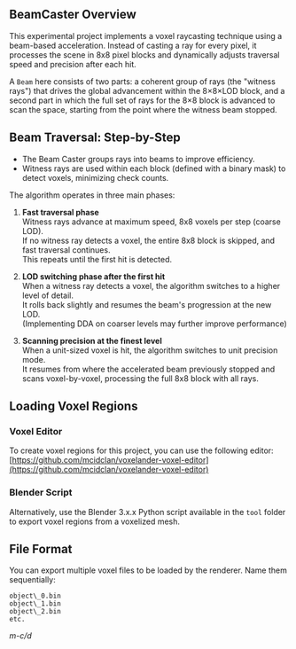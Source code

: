 ## BeamCaster Overview  
This experimental project implements a voxel raycasting technique using a beam-based acceleration. Instead of casting a ray for every pixel, it processes the scene in 8x8 pixel blocks and dynamically adjusts traversal speed and precision after each hit.

A `Beam` here consists of two parts: a coherent group of rays (the "witness rays") that drives the global advancement within the 8×8×LOD block, and a second part in which the full set of rays for the 8×8 block is advanced to scan the space, starting from the point where the witness beam stopped.

## Beam Traversal: Step-by-Step  

- The Beam Caster groups rays into beams to improve efficiency.
- Witness rays are used within each block (defined with a binary mask) to detect voxels, minimizing check counts.

The algorithm operates in three main phases:

1. **Fast traversal phase**  
   Witness rays advance at maximum speed, 8x8 voxels per step (coarse LOD).  
   If no witness ray detects a voxel, the entire 8x8 block is skipped, and fast traversal continues.  
   This repeats until the first hit is detected.

2. **LOD switching phase after the first hit**  
   When a witness ray detects a voxel, the algorithm switches to a higher level of detail.  
   It rolls back slightly and resumes the beam's progression at the new LOD.  
   (Implementing DDA on coarser levels may further improve performance)

3. **Scanning precision at the finest level**  
   When a unit-sized voxel is hit, the algorithm switches to unit precision mode.  
   It resumes from where the accelerated beam previously stopped and scans voxel-by-voxel, processing the full 8x8 block with all rays.

## Loading Voxel Regions  

### Voxel Editor  
To create voxel regions for this project, you can use the following editor:  
[https://github.com/mcidclan/voxelander-voxel-editor](https://github.com/mcidclan/voxelander-voxel-editor)

### Blender Script  
Alternatively, use the Blender 3.x.x Python script available in the `tool` folder to export voxel regions from a voxelized mesh.

## File Format  
You can export multiple voxel files to be loaded by the renderer. Name them sequentially:

```
object\_0.bin
object\_1.bin
object\_2.bin
etc.
```

*m-c/d*
